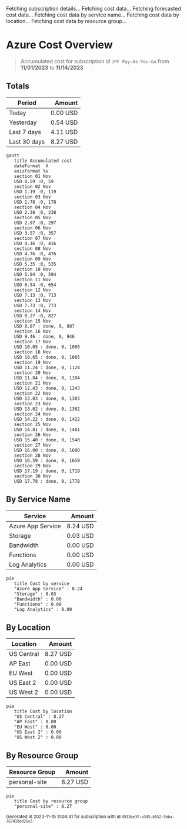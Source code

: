 Fetching subscription details...
Fetching cost data...
Fetching forecasted cost data...
Fetching cost data by service name...
Fetching cost data by location...
Fetching cost data by resource group...
# Azure Cost Overview

> Accumulated cost for subscription id `JPF Pay-As-You-Go` from **11/01/2023** to **11/14/2023**

## Totals

|Period|Amount|
|---|---:|
|Today|0.00 USD|
|Yesterday|0.54 USD|
|Last 7 days|4.11 USD|
|Last 30 days|8.27 USD|

```mermaid
gantt
   title Accumulated cost
   dateFormat  X
   axisFormat %s
   section 01 Nov
   USD 0.59 :0, 59
   section 02 Nov
   USD 1.19 :0, 119
   section 03 Nov
   USD 1.78 :0, 178
   section 04 Nov
   USD 2.38 :0, 238
   section 05 Nov
   USD 2.97 :0, 297
   section 06 Nov
   USD 3.57 :0, 357
   section 07 Nov
   USD 4.16 :0, 416
   section 08 Nov
   USD 4.76 :0, 476
   section 09 Nov
   USD 5.35 :0, 535
   section 10 Nov
   USD 5.94 :0, 594
   section 11 Nov
   USD 6.54 :0, 654
   section 12 Nov
   USD 7.13 :0, 713
   section 13 Nov
   USD 7.73 :0, 773
   section 14 Nov
   USD 8.27 :0, 827
   section 15 Nov
   USD 8.87 : done, 0, 887
   section 16 Nov
   USD 9.46 : done, 0, 946
   section 17 Nov
   USD 10.05 : done, 0, 1005
   section 18 Nov
   USD 10.65 : done, 0, 1065
   section 19 Nov
   USD 11.24 : done, 0, 1124
   section 20 Nov
   USD 11.84 : done, 0, 1184
   section 21 Nov
   USD 12.43 : done, 0, 1243
   section 22 Nov
   USD 13.03 : done, 0, 1303
   section 23 Nov
   USD 13.62 : done, 0, 1362
   section 24 Nov
   USD 14.22 : done, 0, 1422
   section 25 Nov
   USD 14.81 : done, 0, 1481
   section 26 Nov
   USD 15.40 : done, 0, 1540
   section 27 Nov
   USD 16.00 : done, 0, 1600
   section 28 Nov
   USD 16.59 : done, 0, 1659
   section 29 Nov
   USD 17.19 : done, 0, 1719
   section 30 Nov
   USD 17.78 : done, 0, 1778
```

## By Service Name

|Service|Amount|
|---|---:|
|Azure App Service|8.24 USD|
|Storage|0.03 USD|
|Bandwidth|0.00 USD|
|Functions|0.00 USD|
|Log Analytics|0.00 USD|

```mermaid
pie
   title Cost by service
   "Azure App Service" : 8.24
   "Storage" : 0.03
   "Bandwidth" : 0.00
   "Functions" : 0.00
   "Log Analytics" : 0.00
```

## By Location

|Location|Amount|
|---|---:|
|US Central|8.27 USD|
|AP East|0.00 USD|
|EU West|0.00 USD|
|US East 2|0.00 USD|
|US West 2|0.00 USD|

```mermaid
pie
   title Cost by location
   "US Central" : 8.27
   "AP East" : 0.00
   "EU West" : 0.00
   "US East 2" : 0.00
   "US West 2" : 0.00
```

## By Resource Group

|Resource Group|Amount|
|---|---:|
|personal-site|8.27 USD|

```mermaid
pie
   title Cost by resource group
   "personal-site" : 8.27
```

<sup>Generated at 2023-11-15 11:04:41 for subscription with id `4913be3f-a345-4652-9bba-767418dd25e3`</sup>

